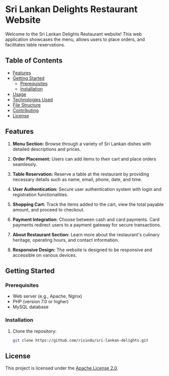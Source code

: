 # Sri Lankan Delights Restaurant Website

Welcome to the Sri Lankan Delights Restaurant website! This web application showcases the menu, allows users to place orders, and facilitates table reservations.

## Table of Contents

- [Features](#features)
- [Getting Started](#getting-started)
  - [Prerequisites](#prerequisites)
  - [Installation](#installation)
- [Usage](#usage)
- [Technologies Used](#technologies-used)
- [File Structure](#file-structure)
- [Contributing](#contributing)
- [License](#license)

## Features

1. **Menu Section:** Browse through a variety of Sri Lankan dishes with detailed descriptions and prices.

2. **Order Placement:** Users can add items to their cart and place orders seamlessly.

3. **Table Reservation:** Reserve a table at the restaurant by providing necessary details such as name, email, phone, date, and time.

4. **User Authentication:** Secure user authentication system with login and registration functionalities.

5. **Shopping Cart:** Track the items added to the cart, view the total payable amount, and proceed to checkout.

6. **Payment Integration:** Choose between cash and card payments. Card payments redirect users to a payment gateway for secure transactions.

7. **About Restaurant Section:** Learn more about the restaurant's culinary heritage, operating hours, and contact information.

8. **Responsive Design:** The website is designed to be responsive and accessible on various devices.

## Getting Started

### Prerequisites

- Web server (e.g., Apache, Nginx)
- PHP (version 7.0 or higher)
- MySQL database

### Installation

1. Clone the repository:

   ```bash
   git clone https://github.com/risindu/sri-lankan-delights.git

## License

This project is licensed under the [Apache License 2.0](LICENSE).
   
